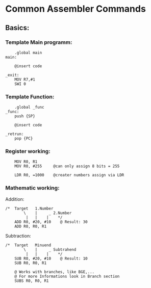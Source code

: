 # Common Assembler Commands

## Basics:

### Template Main programm:

```assembly
    .global main
main:

    @insert code

_exit:
    MOV R7,#1
    SWI 0
```

### Template Function:

```assembly
    .global _func
_func:
    push {SP}

    @insert code

_retrun:
    pop {PC}
```



### Register working:

```assembly
    MOV R0, R1
    MOV R0, #255     @can only assign 8 bits = 255

    LDR R0, =1000    @creater numbers assign via LDR
```

### Mathematic working:

Addition:
```assembly
/*  Target   1.Number
        \    |     _ 2.Number
         |   |    |    */
    ADD R0, #20, #10    @ Result: 30
    ADD R0, R0, R1
```

Subtraction:
```assembly
/*  Target   Minuend
        \    |     _ Subtrahend
         |   |    |    */
    SUB R0, #20, #10    @ Result: 10
    SUB R0, R0, R1

    @ Works with branches, like BGE,...
    @ For more Informations look in Branch section
    SUBS R0, R0, R1
```

